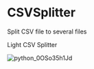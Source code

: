 # CSVSplitter
Split CSV file to several files

Light CSV Splitter

![python_0OSo35h1Jd](https://user-images.githubusercontent.com/49311518/212469965-7e62a7a3-ef90-4046-a9d2-aa67f01ba7a2.png)
